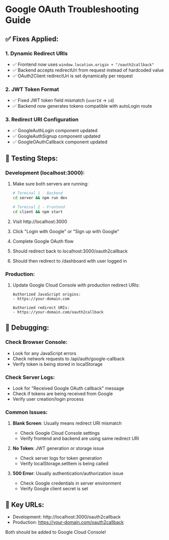 # Google OAuth Troubleshooting Guide

## ✅ **Fixes Applied:**

### **1. Dynamic Redirect URIs**
- ✅ Frontend now uses `window.location.origin + "/oauth2callback"`
- ✅ Backend accepts redirectUri from request instead of hardcoded value
- ✅ OAuth2Client redirectUri is set dynamically per request

### **2. JWT Token Format**
- ✅ Fixed JWT token field mismatch (`userId` → `id`)
- ✅ Backend now generates tokens compatible with autoLogin route

### **3. Redirect URI Configuration**
- ✅ GoogleAuthLogin component updated
- ✅ GoogleAuthSignup component updated
- ✅ GoogleOAuthCallback component updated

## 🔧 **Testing Steps:**

### **Development (localhost:3000):**
1. Make sure both servers are running:
   ```bash
   # Terminal 1 - Backend
   cd server && npm run dev
   
   # Terminal 2 - Frontend  
   cd client && npm start
   ```

2. Visit http://localhost:3000
3. Click "Login with Google" or "Sign up with Google"
4. Complete Google OAuth flow
5. Should redirect back to localhost:3000/oauth2callback
6. Should then redirect to /dashboard with user logged in

### **Production:**
1. Update Google Cloud Console with production redirect URIs:
   ```
   Authorized JavaScript origins:
   - https://your-domain.com
   
   Authorized redirect URIs:
   - https://your-domain.com/oauth2callback
   ```

## 🐛 **Debugging:**

### **Check Browser Console:**
- Look for any JavaScript errors
- Check network requests to /api/auth/google-callback
- Verify token is being stored in localStorage

### **Check Server Logs:**
- Look for "Received Google OAuth callback" message
- Check if tokens are being received from Google
- Verify user creation/login process

### **Common Issues:**

1. **Blank Screen**: Usually means redirect URI mismatch
   - Check Google Cloud Console settings
   - Verify frontend and backend are using same redirect URI

2. **No Token**: JWT generation or storage issue
   - Check server logs for token generation
   - Verify localStorage.setItem is being called

3. **500 Error**: Usually authentication/authorization issue
   - Check Google credentials in server environment
   - Verify Google client secret is set

## 🔗 **Key URLs:**
- Development: http://localhost:3000/oauth2callback
- Production: https://your-domain.com/oauth2callback

Both should be added to Google Cloud Console!
